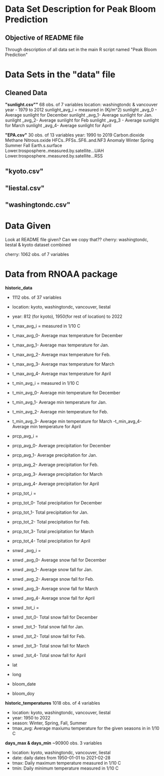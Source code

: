 # Data Set Description for Peak Bloom Prediction #

## Objective of README file ##
Through description of all data set in the main R script named "Peak Bloom Prediction"

# Data Sets in the "data" file
## Cleaned Data
**"sunlight.csv""**
68 obs. of 7 variables
location: washingtondc & vancouver
year - 1979 to 2012
sunlight_avg_i = measured in (Kj/m^2)
sunlight _avg_0 - Average sunlight for December 
sunlight _avg_1- Average sunlight for Jan.
sunlight _avg_2- Average sunlight for Feb
sunlight _avg_3 - Average sunlight for March
sunlight _avg_4- Average sunlight for April

**"EPA.csv"**
30 obs. of 13 variables
year: 1990 to 2019
Carbon.dioxide
Methane
Nitrous.oxide
HFCs..PFSs..SF6..and.NF3
Anomaly
Winter
Spring
Summer
Fall
Earth.s.surface
Lower.trosposphere..measured.by.satellite...UAH
Lower.trosposphere..measured.by.satellite...RSS

**"kyoto.csv"**
----
**"liestal.csv"**
----
**"washingtondc.csv"**
---
# Data Given
Look at README file given? Can we copy that??
cherry: washingtondc, liestal & kyoto dataset combined

cherry:
1062 obs. of 7 variables

# Data from RNOAA package
**historic_data**
- 1112 obs. of 37 variables
- location: kyoto, washingtondc, vancouver, liestal
- year: 812 (for kyoto), 1950(for rest of location) to 2022

- t_max_avg_i = measured in 1/10 C
- t_max_avg_0- Average max temperature for December 
- t_max_avg_1- Average max temperature for Jan.
- t_max_avg_2- Average max temperature for Feb.
- t_max_avg_3- Average max temperature for March
- t_max_avg_4- Average max temperature for April

- t_min_avg_i = measured in 1/10 C
- t_min_avg_0- Average min temperature for December 
- t_min_avg_1- Average min temperature for Jan.
- t_min_avg_2- Average min temperature for Feb.
- t_min_avg_3- Average min temperature for March
 -t_min_avg_4- Average min temperature for April

- prcp_avg_i = 
- prcp_avg_0- Average precipitation for December 
- prcp_avg_1- Average precipitation for Jan.
- prcp_avg_2- Average precipitation for Feb.
- prcp_avg_3- Average precipitation for March
- prcp_avg_4- Average precipitation for April

- prcp_tot_i = 
- prcp_tot_0- Total precipitation for December 
- prcp_tot_1- Total precipitation for Jan.
- prcp_tot_2- Total precipitation for Feb.
- prcp_tot_3- Total precipitation for March
- prcp_tot_4- Total precipitation for April

- snwd _avg_i = 
- snwd _avg_0- Average snow fall for December 
- snwd _avg_1- Average snow fall for Jan.
- snwd _avg_2- Average snow fall for Feb.
- snwd _avg_3- Average snow fall for March
- snwd _avg_4- Average snow fall for April

- snwd _tot_i = 
- snwd _tot_0- Total snow fall for December 
- snwd _tot_1- Total snow fall for Jan.
- snwd _tot_2- Total snow fall for Feb.
- snwd _tot_3- Total snow fall for March
- snwd _tot_4- Total snow fall for April

- lat
- long
- bloom_date
- bloom_doy

**historic_temperatures**
1018 obs. of 4 variables
- location: kyoto, washingtondc, vancouver, liestal
- year: 1950 to 2022
- season: Winter, Spring, Fall, Summer
- tmax_avg: Average maxiumu temperature for the given seasons in in 1/10 C

**days_max & days_min**
~90900 obs. 3 variables
- location: kyoto, washingtondc, vancouver, liestal
- date: daily dates from 1950-01-01 to 2021-02-28
- tmax: Daily maximum temperature measured in 1/10 C
- tmin: Daily minimum temperature measured in 1/10 C
